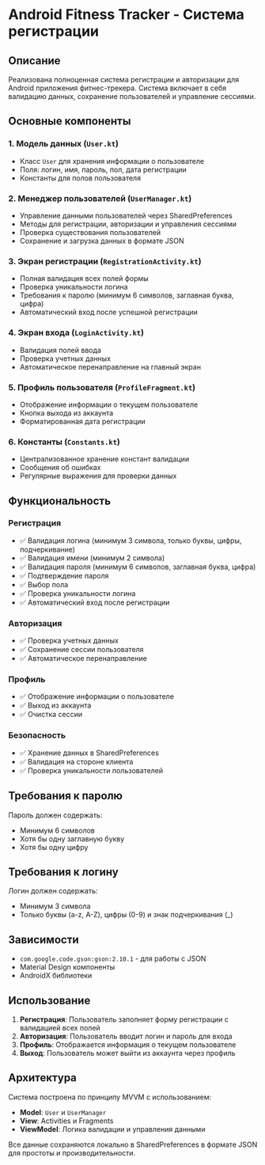 # Android Fitness Tracker - Система регистрации

## Описание

Реализована полноценная система регистрации и авторизации для Android приложения фитнес-трекера. Система включает в себя валидацию данных, сохранение пользователей и управление сессиями.

## Основные компоненты

### 1. Модель данных (`User.kt`)
- Класс `User` для хранения информации о пользователе
- Поля: логин, имя, пароль, пол, дата регистрации
- Константы для полов пользователя

### 2. Менеджер пользователей (`UserManager.kt`)
- Управление данными пользователей через SharedPreferences
- Методы для регистрации, авторизации и управления сессиями
- Проверка существования пользователей
- Сохранение и загрузка данных в формате JSON

### 3. Экран регистрации (`RegistrationActivity.kt`)
- Полная валидация всех полей формы
- Проверка уникальности логина
- Требования к паролю (минимум 6 символов, заглавная буква, цифра)
- Автоматический вход после успешной регистрации

### 4. Экран входа (`LoginActivity.kt`)
- Валидация полей ввода
- Проверка учетных данных
- Автоматическое перенаправление на главный экран

### 5. Профиль пользователя (`ProfileFragment.kt`)
- Отображение информации о текущем пользователе
- Кнопка выхода из аккаунта
- Форматированная дата регистрации

### 6. Константы (`Constants.kt`)
- Централизованное хранение констант валидации
- Сообщения об ошибках
- Регулярные выражения для проверки данных

## Функциональность

### Регистрация
- ✅ Валидация логина (минимум 3 символа, только буквы, цифры, подчеркивание)
- ✅ Валидация имени (минимум 2 символа)
- ✅ Валидация пароля (минимум 6 символов, заглавная буква, цифра)
- ✅ Подтверждение пароля
- ✅ Выбор пола
- ✅ Проверка уникальности логина
- ✅ Автоматический вход после регистрации

### Авторизация
- ✅ Проверка учетных данных
- ✅ Сохранение сессии пользователя
- ✅ Автоматическое перенаправление

### Профиль
- ✅ Отображение информации о пользователе
- ✅ Выход из аккаунта
- ✅ Очистка сессии

### Безопасность
- ✅ Хранение данных в SharedPreferences
- ✅ Валидация на стороне клиента
- ✅ Проверка уникальности пользователей

## Требования к паролю

Пароль должен содержать:
- Минимум 6 символов
- Хотя бы одну заглавную букву
- Хотя бы одну цифру

## Требования к логину

Логин должен содержать:
- Минимум 3 символа
- Только буквы (a-z, A-Z), цифры (0-9) и знак подчеркивания (_)

## Зависимости

- `com.google.code.gson:gson:2.10.1` - для работы с JSON
- Material Design компоненты
- AndroidX библиотеки

## Использование

1. **Регистрация**: Пользователь заполняет форму регистрации с валидацией всех полей
2. **Авторизация**: Пользователь вводит логин и пароль для входа
3. **Профиль**: Отображается информация о текущем пользователе
4. **Выход**: Пользователь может выйти из аккаунта через профиль

## Архитектура

Система построена по принципу MVVM с использованием:
- **Model**: `User` и `UserManager`
- **View**: Activities и Fragments
- **ViewModel**: Логика валидации и управления данными

Все данные сохраняются локально в SharedPreferences в формате JSON для простоты и производительности. 